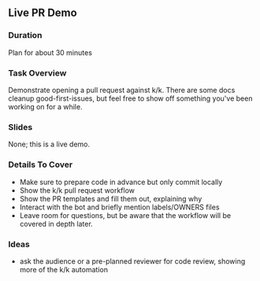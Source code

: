 ## Live PR Demo

### Duration

Plan for about 30 minutes

### Task Overview

Demonstrate opening a pull request against k/k. There are some docs cleanup good-first-issues, but feel free to show off something you've been working on for a while.

### Slides

None; this is a live demo.

### Details To Cover 

- Make sure to prepare code in advance but only commit locally
- Show the k/k pull request workflow
- Show the PR templates and fill them out, explaining why
- Interact with the bot and briefly mention labels/OWNERS files
- Leave room for questions, but be aware that the workflow will be covered in depth later.

### Ideas
- ask the audience or a pre-planned reviewer for code review, showing more of the k/k automation
